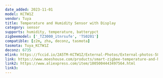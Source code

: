 ```yaml
---
date_added: 2023-11-01
model: KCTW1Z
vendor: Tuya
title: Temperature and Humidity Sensor with Display
category: sensor
supports: humidity, temperature, batterypct
zigbeemodel: ['_TZ3000_itnrsufe', 'TS0201']
compatible: [z2m, zha, deconz, tasmota]
tasmota: Tuya_KCTW1Z
deconz: 6735
mlink: https://fccid.io/2A5TM-KCTW1Z/External-Photos/External-photos-5867957
link: https://www.moeshouse.com/products/smart-zigbee-temperature-and-humidity-sensor-indoor-hygrometer-thermometer-detector
link2: https://www.aliexpress.com/item/1005004443497564.html
link3: 
---
```


